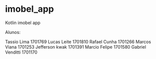 # imobel_app
Kotlin imobel app

Alunos:

Tassio Lima 1701769
Lucas Leite 1701810
Rafael Cunha 1701266
Marcos Viana 1701253
Jefferson kwak 1701391
Marcio Felipe 1701580
Gabriel Venditti 1701170

